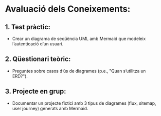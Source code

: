 # Avaluació dels Coneixements:

## 1. Test pràctic:
   - Crear un diagrama de seqüència UML amb Mermaid que modeleix l’autenticació d’un usuari.  
## 2. Qüestionari teòric:
   - Preguntes sobre casos d’ús de diagrames (p.e., "Quan s’utilitza un ERD?").
## 3. Projecte en grup:
   - Documentar un projecte fictici amb 3 tipus de diagrames (flux, sitemap, user journey) generats amb Mermaid.


